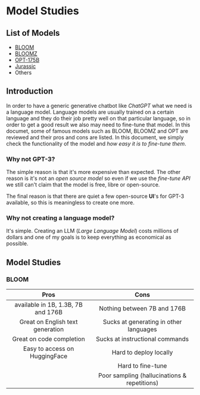 # Model Studies

## List of Models

- [BLOOM](https://huggingface.co/bigscience/bloom)
- [BLOOMZ](https://huggingface.co/bigscience/bloomz)
- [OPT-175B](https://opt.alpa.ai/)
- [Jurassic](https://ai21.com)
- Others

## Introduction

In order to have a generic generative chatbot like _ChatGPT_ what we need is a language model. Language models are usually trained on a certain language and they do their job pretty well on that particular language, so in order to get a good result we also may need to fine-tune that model. In this documet, some of famous models such as BLOOM, BLOOMZ and OPT are reviewed and their pros and cons are listed. In this document, we simply check the functionality of the model and _how easy it is to fine-tune them_. 

### Why not GPT-3?

The simple reason is that it's more expensive than expected. The other reason is it's not an _open source model_ so even if we use the _fine-tune API_ we still can't claim that the model is free, libre or open-source. 

The final reason is that there are quiet a few open-source __UI__'s for GPT-3 available, so this is meaningless to create one more.

### Why not creating a language model?

It's simple. Creating an LLM (_Large Language Model_) costs millions of dollars and one of my goals is to keep everything as economical as possible.

## Model Studies

### BLOOM

| Pros | Cons |
|:----------------:|:----------------:|
| available in 1B, 1.3B, 7B and 176B | Nothing between 7B and 176B |
| Great on English text generation   | Sucks at generating in other languages |
| Great on code completion           | Sucks at instructional commands        |
| Easy to access on HuggingFace      | Hard to deploy locally                 |
|                                    | Hard to fine-tune                      |
|                                    | Poor sampling (hallucinations & repetitions) |
